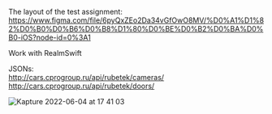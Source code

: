 
The layout of the test assignment:     
https://www.figma.com/file/6pyQxZEo2Da34vGfOwO8MV/%D0%A1%D1%82%D0%B0%D0%B6%D0%B8%D1%80%D0%BE%D0%B2%D0%BA%D0%B0-iOS?node-id=0%3A1

Work with RealmSwift

JSONs:   
http://cars.cprogroup.ru/api/rubetek/cameras/      
http://cars.cprogroup.ru/api/rubetek/doors/

![Kapture 2022-06-04 at 17 41 03](https://user-images.githubusercontent.com/81037313/172008239-2a150925-4ca8-40f9-9d14-eec7a5ccd812.gif)
